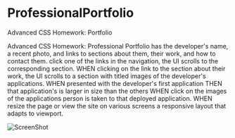 # ProfessionalPortfolio
Advanced CSS Homework: Portfolio

Advanced CSS Homework: Professional Portfolio has the developer's name, a recent photo, and links to sections about them, their work, and how to contact them. click one of the links in the navigation, the UI scrolls to the corresponding section. WHEN clicking on the link to the section about their work, the UI scrolls to a section with titled images of the developer's applications. WHEN presented with the developer's first application THEN that application's is larger in size than the others WHEN click on the images of the applications person is taken to that deployed application. WHEN resize the page or view the site on various screens a responsive layout that adapts to viewport.

![ScreenShot](/relative/path/to/img.jpg?raw=true "ScreenShot")
